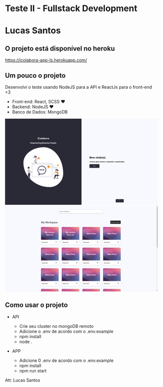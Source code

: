 # Teste II - Fullstack Development
# Lucas Santos

## O projeto está disponível no heroku
https://icolabora-app-ls.herokuapp.com/

## Um pouco o projeto

Desenvolvi o teste usando NodeJS para a API e ReactJs para o front-end <3

- Front-end: React, SCSS ♥️
- Backend: NodeJS ♥️
- Banco de Dados: MongoDB

<img src="./assets/2022-01-17_22-58_1.png" width="800" />

<img src="./assets/2022-01-17_22-58.png"  width="800" />


## Como usar o projeto

- API
    - Crie seu cluster no mongoDB remoto
    - Adicione o .env de acordo com o .env.example
    - npm install
    - node .

- APP
    - Adicione 0 .env de acordo com o .env.example
    - npm install
    - npm run start


Att: Lucas Santos